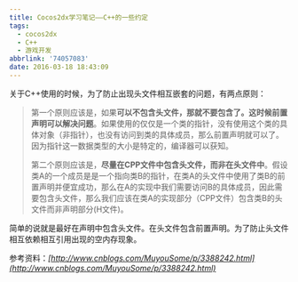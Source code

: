 ```yaml
---
title: Cocos2dx学习笔记——C++的一些约定
tags:
  - cocos2dx
  - C++
  - 游戏开发
abbrlink: '74057083'
date: 2016-03-18 18:43:09
---
```


关于C++使用的时候，为了防止出现头文件相互嵌套的问题，有两点原则：
> 第一个原则应该是，如果**可以不包含头文件，那就不要包含了。这时候前置声明可以解决问题**。如果使用的仅仅是一个类的指针，没有使用这个类的具体对象（非指针），也没有访问到类的具体成员，那么前置声明就可以了。因为指针这一数据类型的大小是特定的，编译器可以获知。
> 
> 第二个原则应该是，**尽量在CPP文件中包含头文件，而非在头文件中**。假设类A的一个成员是是一个指向类B的指针，在类A的头文件中使用了类B的前置声明并便宜成功，那么在A的实现中我们需要访问B的具体成员，因此需要包含头文件，那么我们应该在类A的实现部分（CPP文件）包含类B的头文件而非声明部分(H文件)。

简单的说就是最好在声明中包含头文件。在头文件包含前置声明。为了防止头文件相互依赖相互引用出现的空内存现象。

参考资料：*[http://www.cnblogs.com/MuyouSome/p/3388242.html](http://www.cnblogs.com/MuyouSome/p/3388242.html)*
